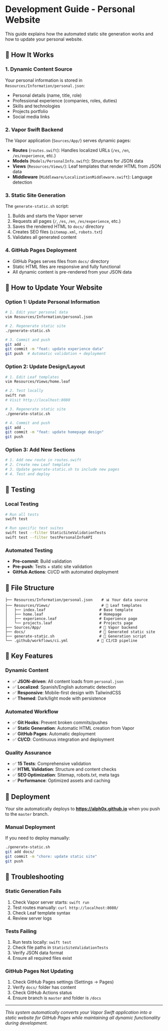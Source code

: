 # Development Guide - Personal Website

This guide explains how the automated static site generation works and how to update your personal website.

## 🔄 How It Works

### 1. **Dynamic Content Source**
Your personal information is stored in `Resources/Information/personal.json`:
- Personal details (name, title, role)
- Professional experience (companies, roles, duties)
- Skills and technologies
- Projects portfolio
- Social media links

### 2. **Vapor Swift Backend**
The Vapor application (`Sources/App/`) serves dynamic pages:
- **Routes** (`routes.swift`): Handles localized URLs (`/es`, `/en`, `/es/experience`, etc.)
- **Models** (`Models/PersonalInfo.swift`): Structures for JSON data
- **Views** (`Resources/Views/`): Leaf templates that render HTML from JSON data
- **Middleware** (`Middleware/LocalizationMiddleware.swift`): Language detection

### 3. **Static Site Generation**
The `generate-static.sh` script:
1. Builds and starts the Vapor server
2. Requests all pages (`/`, `/es`, `/en`, `/es/experience`, etc.)
3. Saves the rendered HTML to `docs/` directory
4. Creates SEO files (`sitemap.xml`, `robots.txt`)
5. Validates all generated content

### 4. **GitHub Pages Deployment**
- GitHub Pages serves files from `docs/` directory
- Static HTML files are responsive and fully functional
- All dynamic content is pre-rendered from your JSON data

## 📝 How to Update Your Website

### Option 1: Update Personal Information
```bash
# 1. Edit your personal data
vim Resources/Information/personal.json

# 2. Regenerate static site
./generate-static.sh

# 3. Commit and push
git add .
git commit -m "feat: update experience data"
git push  # Automatic validation + deployment
```

### Option 2: Update Design/Layout
```bash
# 1. Edit Leaf templates
vim Resources/Views/home.leaf

# 2. Test locally
swift run
# Visit http://localhost:8080

# 3. Regenerate static site
./generate-static.sh

# 4. Commit and push
git add .
git commit -m "feat: update homepage design"
git push
```

### Option 3: Add New Sections
```bash
# 1. Add new route in routes.swift
# 2. Create new Leaf template
# 3. Update generate-static.sh to include new pages
# 4. Test and deploy
```

## 🧪 Testing

### Local Testing
```bash
# Run all tests
swift test

# Run specific test suites
swift test --filter StaticSiteValidationTests
swift test --filter testPersonalInfoAPI
```

### Automated Testing
- **Pre-commit**: Build validation
- **Pre-push**: Tests + static site validation
- **GitHub Actions**: CI/CD with automated deployment

## 📁 File Structure

```
├── Resources/Information/personal.json    # 📊 Your data source
├── Resources/Views/                       # 🎨 Leaf templates
│   ├── index.leaf                        # Base template
│   ├── home.leaf                         # Homepage
│   ├── experience.leaf                   # Experience page
│   └── projects.leaf                     # Projects page
├── Sources/App/                          # 🚀 Vapor backend
├── docs/                                 # 📄 Generated static site
├── generate-static.sh                    # 🔄 Generation script
└── .github/workflows/ci.yml             # 🤖 CI/CD pipeline
```

## 🎯 Key Features

### Dynamic Content
- ✅ **JSON-driven**: All content loads from `personal.json`
- ✅ **Localized**: Spanish/English automatic detection
- ✅ **Responsive**: Mobile-first design with TailwindCSS
- ✅ **Themed**: Dark/light mode with persistence

### Automated Workflow
- ✅ **Git Hooks**: Prevent broken commits/pushes
- ✅ **Static Generation**: Automatic HTML creation from Vapor
- ✅ **GitHub Pages**: Automatic deployment
- ✅ **CI/CD**: Continuous integration and deployment

### Quality Assurance
- ✅ **15 Tests**: Comprehensive validation
- ✅ **HTML Validation**: Structure and content checks
- ✅ **SEO Optimization**: Sitemap, robots.txt, meta tags
- ✅ **Performance**: Optimized assets and caching

## 🚀 Deployment

Your site automatically deploys to **https://alph0x.github.io** when you push to the `master` branch.

### Manual Deployment
If you need to deploy manually:
```bash
./generate-static.sh
git add docs/
git commit -m "chore: update static site"
git push
```

## 🔧 Troubleshooting

### Static Generation Fails
1. Check Vapor server starts: `swift run`
2. Test routes manually: `curl http://localhost:8080/`
3. Check Leaf template syntax
4. Review server logs

### Tests Failing
1. Run tests locally: `swift test`
2. Check file paths in `StaticSiteValidationTests`
3. Verify JSON data format
4. Ensure all required files exist

### GitHub Pages Not Updating
1. Check GitHub Pages settings (Settings → Pages)
2. Verify `docs/` folder has content
3. Check GitHub Actions status
4. Ensure branch is `master` and folder is `/docs`

---

*This system automatically converts your Vapor Swift application into a static website for GitHub Pages while maintaining all dynamic functionality during development.*
